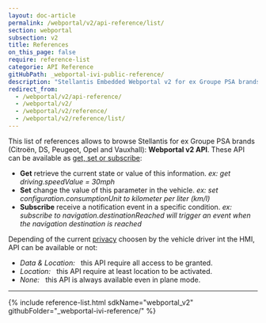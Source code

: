 ```yaml
---
layout: doc-article
permalink: /webportal/v2/api-reference/list/
section: webportal
subsection: v2
title: References
on_this_page: false
require: reference-list
categorie: API Reference
gitHubPath: _webportal-ivi-public-reference/
description: "Stellantis Embedded Webportal v2 for ex Groupe PSA brands (Citroën, DS, Peugeot, Opel and Vauxhall), API Reference: list of API available functions & events."
redirect_from:
  - /webportal/v2/api-reference/
  - /webportal/v2/
  - /webportal/v2/reference/
  - /webportal/v2/reference/list/
---
```



<div class="notification page-disclaimer">
   This list of references allows to browse Stellantis for ex Groupe PSA brands (Citroën, DS, Peugeot, Opel and Vauxhall): <strong>Webportal v2 API</strong>. These API can be available as  <a href="{{site.baseurl}}/webportal/v2/quickstart/get-set-subscribe/#article">get, set or subscribe</a>:
  <ul>
    <li>
      <strong>Get</strong> 
      retrieve the current state or value of this information. <em> ex: get driving.speedValue = 30mph</em>
    </li>
    <li>
      <strong>Set</strong> 
      change the value of this parameter in the vehicle.<em> ex: set configuration.consumptionUnit to kilometer per liter (km/l)</em>
    </li>
    <li>
      <strong>Subscribe</strong>
      receive a notification event in a specific condition.<em> ex: subscribe to navigation.destinationReached will trigger an event when the navigation destination is reached</em>
    </li>
  </ul>
  Depending of the current <a href="{{site.baseurl}}/webportal/v2/overview/privacy/#article">privacy</a> choosen by the vehicle driver int the HMI, API can be available or not:
  <ul>
    <li>
      <em>
        <span class="icon is-white">
          <i class="fas fa-long-arrow-alt-down" style="font-size: .9rem;"></i>
          <i class="fas fa-long-arrow-alt-up" style="font-size: .9rem;"></i>
        </span>
        <span>
          Data &amp;
        </span>
        <span class="icon is-white" style="font-size: .9rem;">
          <i class="fas fa-map-marker-alt"></i>
        </span>
        <span>
          Location:
        </span>
      </em>  
      &nbsp; this API require all access to be granted.
    </li>
    <li>
      <em>
        <span class="icon is-white" style="font-size: .9rem;">
          <i class="fas fa-map-marker-alt"></i>
        </span>
        <span>
          Location:
        </span>
      </em>  
      &nbsp; this API require at least location to be activated.
    </li>
    <li>
      <em>
        None:
      </em>
      &nbsp; this API is always available even in plane mode.
    </li>
  </ul>
</div>
<hr>

{% include reference-list.html 
sdkName="webportal_v2"  githubFolder="_webportal-ivi-reference/"
%}